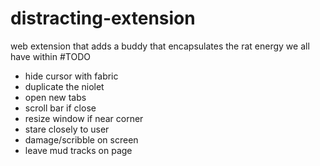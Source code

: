 # distracting-extension
web extension that adds a buddy that encapsulates the rat energy we all have within
#TODO
- hide cursor with fabric
- duplicate the niolet
- open new tabs
- scroll bar if close
- resize window if near corner
- stare closely to user
- damage/scribble on screen
- leave mud tracks on page
